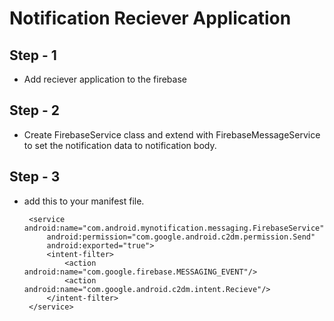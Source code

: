 # Notification Reciever Application

## Step - 1
 - Add reciever application to the firebase 

## Step - 2
 - Create FirebaseService class and extend with FirebaseMessageService to set the notification data to notification body.

## Step - 3
 - add this to your manifest file.

        <service android:name="com.android.mynotification.messaging.FirebaseService"
            android:permission="com.google.android.c2dm.permission.Send"
            android:exported="true">
            <intent-filter>
                <action android:name="com.google.firebase.MESSAGING_EVENT"/>
                <action android:name="com.google.android.c2dm.intent.Recieve"/>
            </intent-filter>
        </service>

